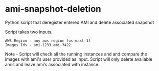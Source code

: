 # ami-snapshot-deletion

Python script that deregister entered AMI and delete associated snapshot

  Script takes two inputs.

    AWS Region - any aws region (us-east-1)
    Images Ids - ami-1233,ami-3422

Note - Script will check all the running instances and and compare the images with ami's user provided as input.
       Script will only delete available amis and leave ami's associated with instance.
